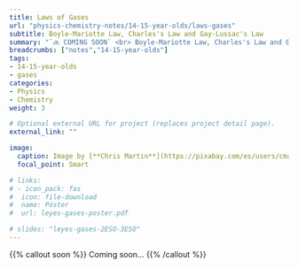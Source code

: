 ```yaml
---
title: Laws of Gases
url: "physics-chemistry-notes/14-15-year-olds/laws-gases"
subtitle: Boyle-Mariotte Law, Charles's Law and Gay-Lussac's Law
summary: "`🔜 COMING SOON` <br> Boyle-Mariotte Law, Charles's Law and Gay-Lussac's Law."
breadcrumbs: ["notes","14-15-year-olds"]
tags:
- 14-15-year-olds
- gases
categories:
- Physics
- Chemistry
weight: 3

# Optional external URL for project (replaces project detail page).
external_link: ""

image:
  caption: Image by [**Chris Martin**](https://pixabay.com/es/users/cmart29-3708955/) on [Pixabay](https://pixabay.com/es/)
  focal_point: Smart

# links:
# - icon_pack: fas
#  icon: file-download
#  name: Póster
#  url: leyes-gases-poster.pdf  

# slides: "leyes-gases-2ESO-3ESO"  
---
```


{{% callout soon %}}
Coming soon...
{{% /callout %}}
